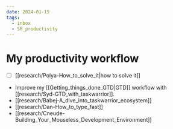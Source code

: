 ```yaml
---
date: 2024-01-15
tags:
  - inbox
  - SR_productivity
---
```


# My productivity workflow

- [ ] [[research/Polya-How_to_solve_it|how to solve it]]
- Improve my [[Getting_things_done_GTD|GTD]] workflow with [[research/Syd-GTD_with_taskwarrior]].
- [[research/Babej-A_dive_into_taskwarrior_ecosystem]]
- [[research/Dan-How_to_type_fast]]
- [[research/Cneude-Building_Your_Mouseless_Development_Environment]]
